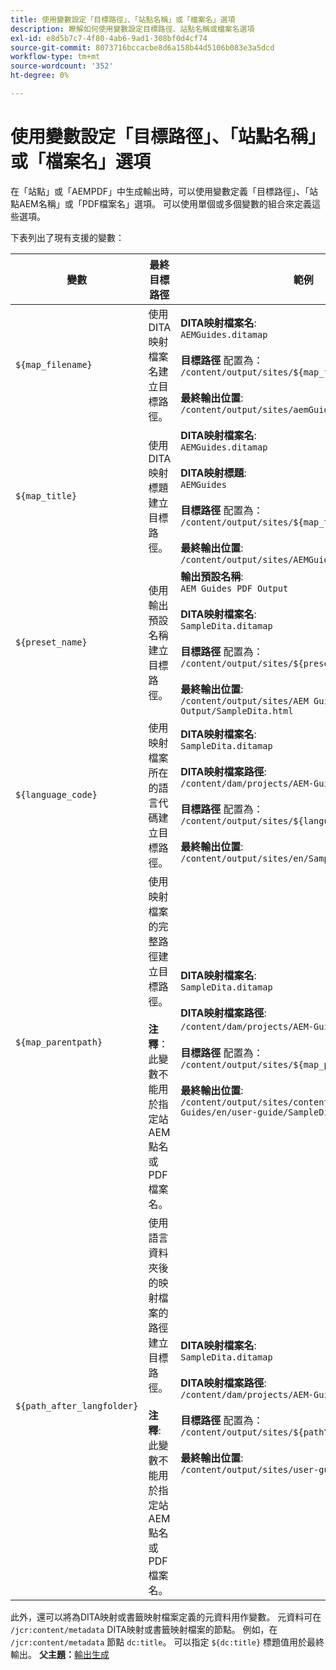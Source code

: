 ```yaml
---
title: 使用變數設定「目標路徑」、「站點名稱」或「檔案名」選項
description: 瞭解如何使用變數設定目標路徑、站點名稱或檔案名選項
exl-id: e8d5b7c7-4f80-4ab6-9ad1-308bf0d4cf74
source-git-commit: 8073716bccacbe8d6a158b44d5106b083e3a5dcd
workflow-type: tm+mt
source-wordcount: '352'
ht-degree: 0%

---
```


# 使用變數設定「目標路徑」、「站點名稱」或「檔案名」選項


在「站點」或「AEMPDF」中生成輸出時，可以使用變數定義「目標路徑」、「站點AEM名稱」或「PDF檔案名」選項。 可以使用單個或多個變數的組合來定義這些選項。

下表列出了現有支援的變數：

| 變數 | 最終目標路徑 | 範例 |
| --- | --- | --- |
| `${map_filename}` | 使用DITA映射檔案名建立目標路徑。 | **DITA映射檔案名**:<br>`AEMGuides.ditamap`<br><br>**目標路徑** 配置為：<br>`/content/output/sites/${map_filename}`<br><br>**最終輸出位置**:<br>`/content/output/sites/aemGuides/AEMGuides.html` |
| `${map_title}` | 使用DITA映射標題建立目標路徑。 | **DITA映射檔案名**:<br>`AEMGuides.ditamap`<br><br>**DITA映射標題**:<br>`AEMGuides`<br><br>**目標路徑** 配置為：<br>`/content/output/sites/${map_title}`<br><br>**最終輸出位置**:<br>`/content/output/sites/AEMGuides/AEMGuides.html` |
| `${preset_name}` | 使用輸出預設名稱建立目標路徑。 | **輸出預設名稱**:<br>`AEM Guides PDF Output`<br><br>**DITA映射檔案名**:<br>`SampleDita.ditamap`<br><br>**目標路徑** 配置為：<br>`/content/output/sites/${preset_name}`<br><br>**最終輸出位置**:<br>`/content/output/sites/AEM Guides PDF Output/SampleDita.html` |
| `${language_code}` | 使用映射檔案所在的語言代碼建立目標路徑。 | **DITA映射檔案名**:<br>`SampleDita.ditamap`<br><br>**DITA映射檔案路徑**:<br>`/content/dam/projects/AEM-Guides/en/user-guide/`<br><br>**目標路徑** 配置為：<br>`/content/output/sites/${language_code}`<br><br>**最終輸出位置**:<br>`/content/output/sites/en/SampleDita.html` |
| `${map_parentpath}` | 使用映射檔案的完整路徑建立目標路徑。<br><br>**注釋**：此變數不能用於指定站AEM點名或PDF檔案名。 | **DITA映射檔案名**:<br>`SampleDita.ditamap`<br><br>**DITA映射檔案路徑**:<br>`/content/dam/projects/AEM-Guides/en/user-guide`/<br><br>**目標路徑** 配置為：<br>`/content/output/sites/${map_parentpath}`<br><br>**最終輸出位置**:<br>`/content/output/sites/content/dam/projects/AEM-Guides/en/user-guide/SampleDita.html` |
| `${path_after_langfolder}` | 使用語言資料夾後的映射檔案的路徑建立目標路徑。<br><br>**注釋**:此變數不能用於指定站AEM點名或PDF檔案名。 | **DITA映射檔案名**:<br>`SampleDita.ditamap`<br><br>**DITA映射檔案路徑**:<br>`/content/dam/projects/AEM-Guides/en/user-guide/`<br><br>**目標路徑** 配置為：<br>`/content/output/sites/${path\_after\_langfolder}`<br><br>**最終輸出位置**:<br>`/content/output/sites/user-guide/SampleDita.html` |

此外，還可以將為DITA映射或書籤映射檔案定義的元資料用作變數。 元資料可在 `/jcr:content/metadata` DITA映射或書籤映射檔案的節點。 例如，在 `/jcr:content/metadata` 節點 `dc:title`。 可以指定 `${dc:title}` 標題值用於最終輸出。
**父主題：**[&#x200B;輸出生成](generate-output.md)
